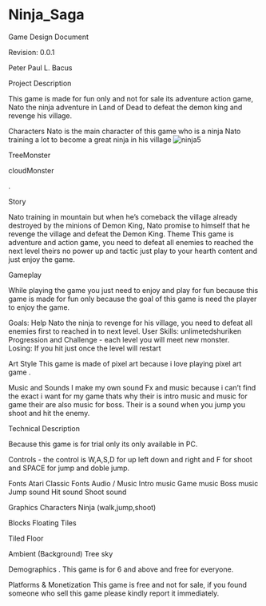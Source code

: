 # Ninja_Saga
Game Design Document





Revision: 0.0.1


Peter Paul L. Bacus










Project Description

This game is made for fun only and not for sale its adventure action game, Nato the ninja adventure in Land of Dead to defeat the demon king and revenge his village.

Characters
Nato is the main character of this game who is a ninja Nato training a lot to become a great ninja in his village
![ninja5](https://user-images.githubusercontent.com/73217979/96730567-29e16d80-136b-11eb-8560-4f30795469d1.png)



TreeMonster







cloudMonster


. 
 							
Story

Nato training in mountain but when he’s comeback the village already destroyed by the minions of Demon King, Nato promise to himself that he revenge the village and defeat the Demon King.
Theme
This game is adventure and action game, you need to defeat all enemies to reached the next level theirs no power up and tactic just play to your hearth content and just enjoy the game.
					
Gameplay

While playing the game you just need to enjoy and play for fun because this game is made for fun only because the goal of this game is need the player to enjoy the game.

Goals: Help Nato the ninja to revenge for his village, you need  to defeat all enemies first to reached in to next level.
User Skills: unlimetedshuriken
Progression and Challenge - each level you will meet new monster.				
Losing: If you hit just once the level will restart


Art Style 
This game is made of pixel art because i love playing pixel art game .

Music and Sounds
I make my own sound Fx and music because i can’t find the exact i want for my game thats why their is intro music and music for game their are also music for boss. Their is a sound when you jump you shoot and hit the enemy.
					
 							
						 					
				
Technical Description
 							
Because this game is for trial only its only available in PC.

Controls - the control is W,A,S,D for up left down and right  and F for shoot and SPACE for jump and doble jump.

Fonts
Atari Classic Fonts
Audio / Music
Intro music
Game music
Boss music
Jump sound
Hit sound
Shoot sound

Graphics 
Characters
Ninja (walk,jump,shoot)


Blocks
Floating Tiles

Tiled Floor

Ambient (Background)
Tree
sky
							
Demographics 
.
 This game is for 6 and above and free for everyone.	
 										
Platforms & Monetization
This game is free and not for sale, if you found someone who sell this game please kindly report it immediately.
